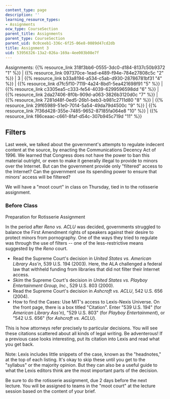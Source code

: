 ```yaml
---
content_type: page
description: ''
learning_resource_types:
- Assignments
ocw_type: CourseSection
parent_title: Assignments
parent_type: CourseSection
parent_uid: 0c0ceeb1-336c-6f25-06e8-0089d47cd2db
title: Assignment 3
uid: 53956326-13a2-026a-169a-4ee003b08e7f
---
```


Assignments: {{% resource_link 318f3bb6-0555-3dc0-d184-8137c50b9372 "1" %}} | {{% resource_link 097370ce-1ead-e489-f94e-784e27808c5c "2" %}} | 3 | {{% resource_link b33a8194-a534-c5ab-d930-28786781bf31 "4" %}} | {{% resource_link d7fc5f10-7119-4a24-8bd1-5ea421698f91 "5" %}} | {{% resource_link c3305ea5-c333-fe54-4039-6299596598dd "6" %}} | {{% resource_link 2da27406-8f0b-909d-a063-3826b3120d0c "7" %}} | {{% resource_link 7281d48f-0ed5-26b1-beb3-b981c2711d80 "8" %}} | {{% resource_link 29f65989-51e0-7014-5a54-49da79d4500c "9" %}} | {{% resource_link 7f36d428-355e-7485-9652-87185fa064e8 "10" %}} | {{% resource_link f86ceaac-c661-8faf-d54c-307b945c719d "11" %}}

Filters
-------

Last week, we talked about the government's attempts to regulate indecent content at the source, by enacting the Communications Decency Act of 1996. We learned that Congress does not have the power to ban this material outright, or even to make it generally illegal to provide to minors over the Internet. But can the government provide only "filtered" access to the Internet? Can the government use its spending power to ensure that minors' access will be filtered?

We will have a "moot court" in class on Thursday, tied in to the rotisserie assignment.

### Before Class

Preparation for Rotisserie Assignment

In the period after _Reno vs. ACLU_ was decided, governments struggled to balance the First Amendment rights of speakers against their desire to protect minors from pornography. One of the ways they tried to regulate was through the use of filters -- one of the less-restrictive means suggested by the _Reno_ court.

*   Read the Supreme Court's decision in _United States vs. American Library Ass'n_, 539 U.S. 194 (2003). Here, the ALA challenged a federal law that withheld funding from libraries that did not filter their Internet access.
*   _Skim_ the Supreme Court's decision in _United States vs. Playboy Entertainment Group, Inc_., 529 U.S. 803 (2000).
*   Read the Supreme Court's decision in _Ashcroft vs. ACLU_, 542 U.S. 656 (2004).
*   How to find the Cases: Use MIT's access to Lexis-Nexis Universe. On the front page, there is a box titled "Citation". Enter "539 U.S. 194" (for _American Library Ass'n_), "529 U.S. 803" (for _Playboy Entertainment_), or "542 U.S. 656" (for _Ashcroft vs. ACLU_).

This is how attorneys refer precisely to particular decisions. You will see these citations scattered about all kinds of legal writing. Be adventerous! If a previous case looks interesting, put its citation into Lexis and read what you get back.

Note: Lexis includes little snippets of the case, known as the "headnotes," at the top of each listing. It's okay to skip these until you get to the "syllabus" or the majority opinion. But they can also be a useful guide to what the Lexis editors think are the most important parts of the decision.

Be sure to do the rotisserie assignment, due 2 days before the next lecture. You will be assigned to teams in the "moot court" at the lecture session based on the content of your brief.